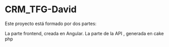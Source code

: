 # CRM_TFG-David
Este proyecto está formado por dos partes:

La parte frontend, creada en Angular.
La parte de la API , generada en cake php

